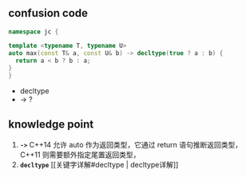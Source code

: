 #
## confusion code

```cpp
namespace jc {

template <typename T, typename U>
auto max(const T& a, const U& b) -> decltype(true ? a : b) {
  return a < b ? b : a;
}
}
```
- decltype
- -> ?


## knowledge point


1. **`->`**   C++14 允许 auto 作为返回类型，它通过 return 语句推断返回类型，C++11 则需要额外指定尾置返回类型，
2. **`decltype`** [[关键字详解#decltype | decltype详解]]
